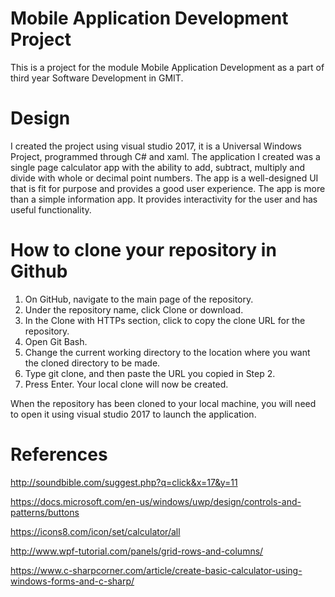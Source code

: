 # Mobile Application Development Project
This is a project for the module Mobile Application Development as a part of third year Software Development in GMIT. 

# Design
I created the project using visual studio 2017, it is a Universal Windows Project, programmed through C# and xaml. The application I created was a single page calculator app with the ability to add, subtract, multiply and divide with whole or decimal point numbers.
The app is a well-designed UI that is fit for purpose and provides a good user experience. The app is more than a simple information app. It provides interactivity for the user and has useful functionality. 

# How to clone your repository in Github
1. On GitHub, navigate to the main page of the repository.
2. Under the repository name, click Clone or download.
3. In the Clone with HTTPs section, click to copy the clone URL for the repository.
4. Open Git Bash.
5. Change the current working directory to the location where you want the cloned directory to be made.
6. Type git clone, and then paste the URL you copied in Step 2.
7. Press Enter. Your local clone will now be created.

When the repository has been cloned to your local machine, you will need to open it using visual studio 2017 to launch the application.

# References
http://soundbible.com/suggest.php?q=click&x=17&y=11

https://docs.microsoft.com/en-us/windows/uwp/design/controls-and-patterns/buttons

https://icons8.com/icon/set/calculator/all

http://www.wpf-tutorial.com/panels/grid-rows-and-columns/

https://www.c-sharpcorner.com/article/create-basic-calculator-using-windows-forms-and-c-sharp/
